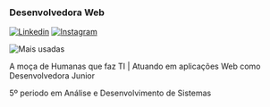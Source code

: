 ### Desenvolvedora Web
[![Linkedin](	https://img.shields.io/badge/LinkedIn-0077B5?style=for-the-badge&logo=linkedin&logoColor=white)](https://www.linkedin.com/in/sorayacop/)
[![Instagram](https://img.shields.io/badge/Instagram-E4405F?style=for-the-badge&logo=instagram&logoColor=white)](https://www.instagram.com/soraya_cop/)


![Mais usadas](https://github-readme-stats.vercel.app/api/top-langs/?username=sorayacop&layout=compact)

A moça de Humanas que faz TI | Atuando em aplicações Web como Desenvolvedora Junior

5º periodo em Análise e Desenvolvimento de Sistemas
